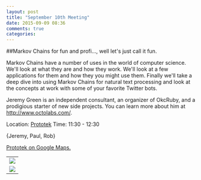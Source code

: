 ```yaml
---
layout: post
title: "September 10th Meeting"
date: 2015-09-09 08:36
comments: true
categories: 
---
```


##Markov Chains for fun and profi..., well let's just call it fun.

Markov Chains have a number of uses in the world of computer science.
We'll look at what they are and how they work. We'll look at a few
applications for them and how they you might use them. Finally we'll
take a deep dive into using Markov Chains for natural text processing and
look at the concepts at work with some of your favorite Twitter bots.

Jeremy Green is an independent consultant, an organizer of OkcRuby, and
a prodigious starter of new side projects. You can learn more about him
at <http://www.octolabs.com/>.

Location: [Prototek][prototek]
Time: 11:30 - 12:30

{Jeremy, Paul, Rob}

<a href="https://www.google.com/maps/place/401+NW+10th+St/@35.478527,-97.519417,17z/data=!3m1!4b1!4m2!3m1!1s0x87b21733fd30d655:0xce3a1cd9b95c8415">Prototek on Google Maps.</a>

<table width="550" cellspacing="0" cellpadding="0">
<tr><td colspan="2"><img src="{{ root_url }}/images/sponsors/sponsor-bar.jpg" /></td></tr>
<tr><td><a href="http://www.roberthalf.com/technology/"><img src="{{ root_url }}/images/sponsors/half.jpg" /></a></td>
</tr>
</table>


[prototek]: http://prototekokc.com/
